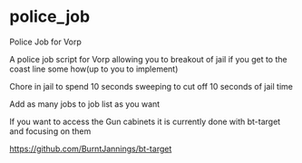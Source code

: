 # police_job
Police Job for Vorp

A police job script for Vorp allowing you to breakout of jail if you get to the coast line some how(up to you to implement)

Chore in jail to spend 10 seconds sweeping to cut off 10 seconds of jail time

Add as many jobs to job list as you want

If you want to access the Gun cabinets it is currently done with bt-target and focusing on them

https://github.com/BurntJannings/bt-target
